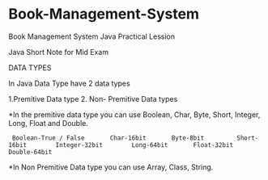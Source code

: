 # Book-Management-System
Book Management System Java Practical Lession

Java Short Note for Mid Exam


DATA TYPES

In Java Data Type have 2 data types
 
  1.Premitive Data type
  2. Non- Premitive Data types
  
  *In the premitive data type you can use  Boolean, Char, Byte, Short, Integer, Long, Float and Double.
  
     Boolean-True / False       Char-16bit       Byte-8bit         Short-16bit        Integer-32bit        Long-64bit       Float-32bit       Double-64bit
  
  *In Non Premitive Data type you can use  Array, Class, String.
